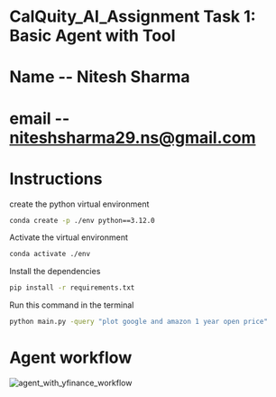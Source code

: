 # CalQuity_AI_Assignment Task 1: Basic Agent with Tool

# Name -- Nitesh Sharma
# email -- niteshsharma29.ns@gmail.com

#  Instructions
create the python virtual environment
```sh
conda create -p ./env python==3.12.0
```
Activate the virtual environment
```sh
conda activate ./env
```

Install the dependencies
```sh
pip install -r requirements.txt
```

Run this command in the terminal
```sh
python main.py -query "plot google and amazon 1 year open price"
```


# Agent workflow
![agent_with_yfinance_workflow](https://github.com/user-attachments/assets/4f07613b-1ccb-4faf-a595-cc576adbc425)
